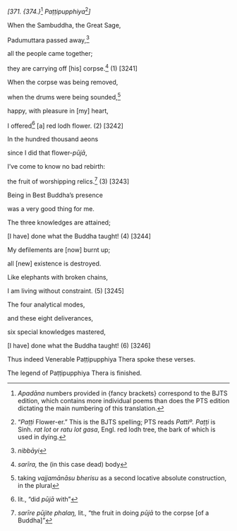 *\[371. {374.}*[^1] *Paṭṭipupphiya*[^2]*\]*

When the Sambuddha, the Great Sage,

Padumuttara passed away,[^3]

all the people came together;

they are carrying off \[his\] corpse.[^4] (1) \[3241\]

When the corpse was being removed,

when the drums were being sounded,[^5]

happy, with pleasure in \[my\] heart,

I offered[^6] \[a\] red lodh flower. (2) \[3242\]

In the hundred thousand aeons

since I did that flower-*pūjā*,

I’ve come to know no bad rebirth:

the fruit of worshipping relics.[^7] (3) \[3243\]

Being in Best Buddha’s presence

was a very good thing for me.

The three knowledges are attained;

\[I have\] done what the Buddha taught! (4) \[3244\]

My defilements are \[now\] burnt up;

all \[new\] existence is destroyed.

Like elephants with broken chains,

I am living without constraint. (5) \[3245\]

The four analytical modes,

and these eight deliverances,

six special knowledges mastered,

\[I have\] done what the Buddha taught! (6) \[3246\]

Thus indeed Venerable Paṭṭipupphiya Thera spoke these verses.

The legend of Paṭṭipupphiya Thera is finished.

[^1]: *Apadāna* numbers provided in {fancy brackets} correspond to the
    BJTS edition, which contains more individual poems than does the PTS
    edition dictating the main numbering of this translation.

[^2]: “*Paṭṭi* Flower-er.” This is the BJTS spelling; PTS reads *Pattiº.
    Paṭṭi* is Sinh. *rat lot* or *ratu lot gasa*, Engl. red lodh tree,
    the bark of which is used in dying.

[^3]: *nibbāyi*

[^4]: *sarīra,* the (in this case dead) body

[^5]: taking *vajjamānāsu bherisu* as a second locative absolute
    construction, in the plural

[^6]: lit., “did *pūjā* with”

[^7]: *sarīre pūjite phalaŋ,* lit., “the fruit in doing *pūjā* to the
    corpse \[of a Buddha\]”
